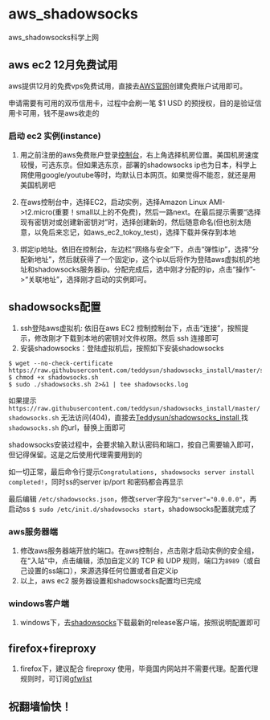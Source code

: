 # aws_shadowsocks
aws_shadowsocks科学上网

## aws ec2 12月免费试用
aws提供12月的免费vps免费试用，直接去[AWS官网](https://aws.amazon.com/cn/)创建免费账户试用即可。

申请需要有可用的双币信用卡，过程中会刷一笔 $1 USD 的预授权，目的是验证信用卡可用，钱不是aws收走的

### 启动 ec2 实例(instance)
1. 用之前注册的aws免费账户登录[控制台](console.aws.amazon.com)，右上角选择机房位置。美国机房速度较慢，可选东京。但如果选东京，部署的shadowsocks ip也为日本，科学上网使用google/youtube等时，均默认日本网页。如果觉得不能忍，就还是用美国机房吧

2. 在aws控制台中，选择EC2，启动实例，选择Amazon Linux AMI->t2.micro(重要！small以上的不免费)，然后一路next。在最后提示需要“选择现有密钥对或创建新密钥对”时，选择创建新的，然后随意命名(但也别太随意，以免后来忘记，如aws_ec2_tokoy_test)，选择下载并保存到本地

3. 绑定ip地址。依旧在控制台，左边栏“网络与安全”下，点击“弹性ip”，选择“分配新地址”，然后就获得了一个固定ip，这个ip以后将作为登陆aws虚拟机的地址和shadowsocks服务器ip。分配完成后，选中刚才分配的ip，点击“操作”->“关联地址”，选择刚才启动的实例即可。

## shadowsocks配置
1. ssh登陆aws虚拟机: 依旧在aws EC2 控制控制台下，点击“连接”，按照提示，修改刚才下载到本地的密钥对文件权限。然后 ssh 连接即可
2. 安装shadowsocks：登陆虚拟机后，按照如下安装shadowsocks
``` shell
$ wget --no-check-certificate https://raw.githubusercontent.com/teddysun/shadowsocks_install/master/shadowsocks.sh 
$ chmod +x shadowsocks.sh
$ sudo ./shadowsocks.sh 2>&1 | tee shadowsocks.log
```
如果提示 `https://raw.githubusercontent.com/teddysun/shadowsocks_install/master/shadowsocks.sh` 无法访问(404)，直接去[Teddysun/shadowsocks_install
](https://github.com/teddysun/shadowsocks_install/) 找 `shadowsocks.sh` 的url，替换上面即可

shadowsocks安装过程中，会要求输入默认密码和端口，按自己需要输入即可，但记得保留。这是之后使用代理需要用到的

如一切正常，最后命令行提示`Congratulations, shadowsocks server install completed!`，同时ss的server ip/port 和密码都会再显示

最后编辑 `/etc/shadowsocks.json`，修改`server`字段为`"server"="0.0.0.0"`，再启动ss `$ sudo /etc/init.d/shadowsocks start`，shadowsocks配置就完成了

### aws服务器端
1. 修改aws服务器端开放的端口。在aws控制台，点击刚才启动实例的安全组，在“入站”中，点击编辑，添加自定义的 TCP 和 UDP 规则，端口为`8989`（或自己设置的ss端口），来源选择任何位置或者自定义ip
2. 以上，aws ec2 服务器设置和shadowsocks配置均已完成
### windows客户端
1. windows下，去[shadowsocks](https://github.com/shadowsocks/shadowsocks-windows)下载最新的release客户端，按照说明配置即可
## firefox+fireproxy
1. firefox下，建议配合 fireproxy 使用，毕竟国内网站并不需要代理。配置代理规则时，可订阅[gfwlist](https://github.com/gfwlist/gfwlist)

## 祝翻墙愉快！
